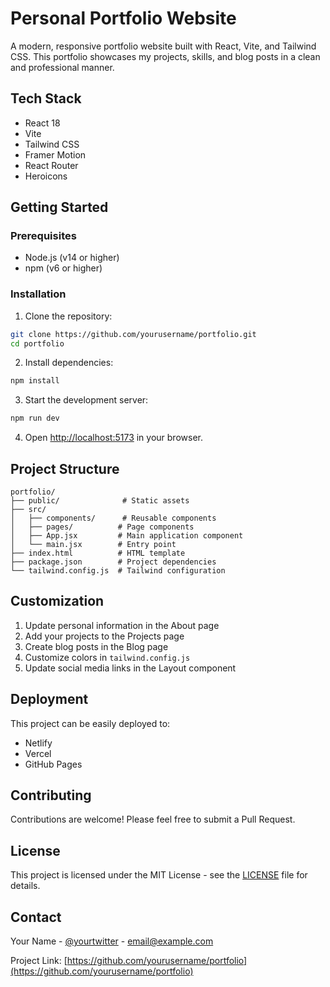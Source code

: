 # Personal Portfolio Website

A modern, responsive portfolio website built with React, Vite, and Tailwind CSS. This portfolio showcases my projects, skills, and blog posts in a clean and professional manner.


## Tech Stack

- React 18
- Vite
- Tailwind CSS
- Framer Motion
- React Router
- Heroicons

## Getting Started

### Prerequisites

- Node.js (v14 or higher)
- npm (v6 or higher)

### Installation

1. Clone the repository:
```bash
git clone https://github.com/yourusername/portfolio.git
cd portfolio
```

2. Install dependencies:
```bash
npm install
```

3. Start the development server:
```bash
npm run dev
```

4. Open [http://localhost:5173](http://localhost:5173) in your browser.

## Project Structure

```
portfolio/
├── public/              # Static assets
├── src/
│   ├── components/      # Reusable components
│   ├── pages/          # Page components
│   ├── App.jsx         # Main application component
│   └── main.jsx        # Entry point
├── index.html          # HTML template
├── package.json        # Project dependencies
└── tailwind.config.js  # Tailwind configuration
```

## Customization

1. Update personal information in the About page
2. Add your projects to the Projects page
3. Create blog posts in the Blog page
4. Customize colors in `tailwind.config.js`
5. Update social media links in the Layout component

## Deployment

This project can be easily deployed to:
- Netlify
- Vercel
- GitHub Pages

## Contributing

Contributions are welcome! Please feel free to submit a Pull Request.

## License

This project is licensed under the MIT License - see the [LICENSE](LICENSE) file for details.

## Contact

Your Name - [@yourtwitter](https://twitter.com/yourtwitter) - email@example.com

Project Link: [https://github.com/yourusername/portfolio](https://github.com/yourusername/portfolio)
